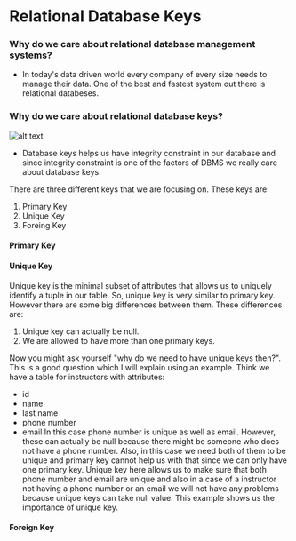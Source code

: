 # Relational Database Keys

### Why do we care about relational database management systems?

* In today's data driven world every company of every size needs to manage their data. One of the best and fastest system out there is relational databeses.

### Why do we care about relational database keys?

![alt text](https://github.com/armantavanaa/RD_keys/blob/main/dak9ncd8lz3z2oa2dl11.jpg?raw=true)

* Database keys helps us have integrity constraint in our database and since integrity constraint is one of the factors of DBMS we really care about database keys.

There are three different keys that we are focusing on. These keys are:

1. Primary Key
2. Unique Key
3. Foreing Key

#### Primary Key



#### Unique Key

Unique key is the minimal subset of attributes that allows us to uniquely identify a tuple in our table. So, unique key is very similar to primary key. However there are some big differences between them. These differences are:
1. Unique key can actually be null.
2. We are allowed to have more than one primary keys.

Now you might ask yourself "why do we need to have unique keys then?". This is a good question which I will explain using an example. Think we have a table for instructors with attributes:
   * id
   * name
   * last name
   * phone number
   * email
In this case phone number is unique as well as email. However, these can actually be null because there might be someone who does not have a phone number. Also, in this case we need both of them to be unique and primary key cannot help us with that since we can only have one primary key. Unique key here allows us to make sure that both phone number and email are unique and also in a case of a instructor not having a phone number or an email we will not have any problems because unique keys can take null value. This example shows us the importance of unique key.

#### Foreign Key
